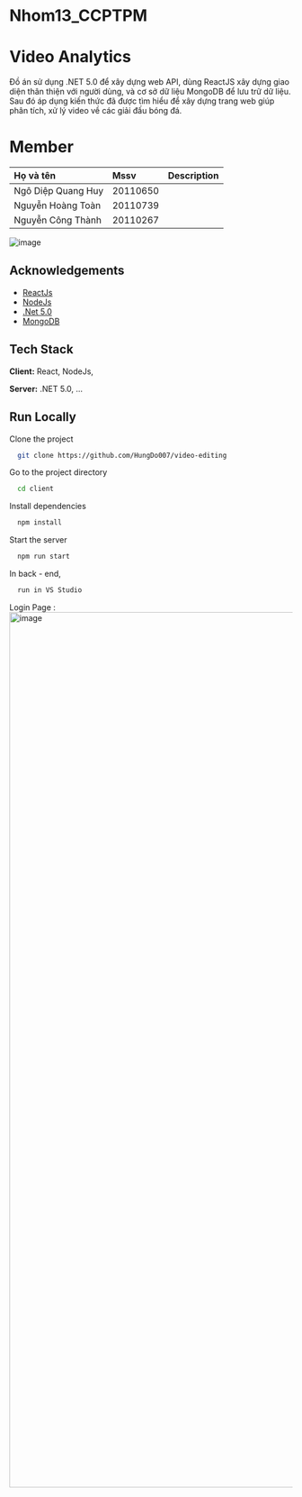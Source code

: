 # Nhom13_CCPTPM


# Video Analytics

Đồ án sử dụng .NET 5.0 để xây dựng web API, dùng ReactJS xây dựng giao diện thân thiện với người dùng, và cơ sở dữ liệu MongoDB
để lưu trữ dữ liệu. Sau đó áp dụng kiến thức đã được tìm hiểu để xây dựng trang web giúp phân tích, xử lý video về các giải đấu bóng đá.

# Member 

| Họ và tên               | Mssv     | Description          |
| :--------               | :------- | :--------------------|
| Ngô Diệp Quang Huy      | 20110650 |                      |
| Nguyễn Hoàng Toàn       | 20110739 |                      |
| Nguyễn Công Thành       | 20110267 |                      |

![image](https://user-images.githubusercontent.com/106101425/235303506-a868ff55-b9a9-424f-9314-0494042d9aac.png)





## Acknowledgements

 - [ReactJs](https://react.dev/)
 - [NodeJs](https://nodejs.org/en/about)
 - [.Net 5.0](https://dotnet.microsoft.com/en-us/)
 - [MongoDB](https://www.mongodb.com/)
 


## Tech Stack

**Client:** React, NodeJs,

**Server:** .NET 5.0, ...


## Run Locally

Clone the project

```bash
  git clone https://github.com/HungDo007/video-editing
```

Go to the project directory

```bash
  cd client
```

Install dependencies

```bash
  npm install
```

Start the server

```bash
  npm run start
```

In back - end,

```bash
  run in VS Studio
```
Login Page :
<img width="1554" alt="image" src="https://user-images.githubusercontent.com/106101425/235303416-520f2022-7d5b-4146-a66a-89963b66c331.png">

